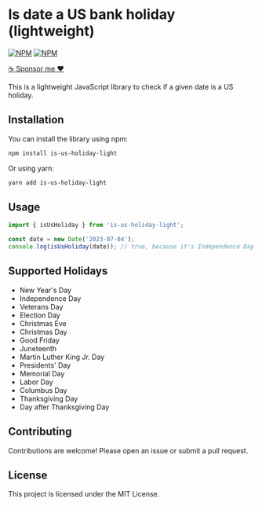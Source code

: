 # Is date a US bank holiday (lightweight)

[![NPM](https://img.shields.io/npm/v/is-us-holiday-light.svg "NPM package version")](https://www.npmjs.com/package/is-us-holiday-light)
[![NPM](https://img.shields.io/npm/dt/is-us-holiday-light.svg "NPM package downloads")](https://www.npmjs.com/package/is-us-holiday-light)

[:coffee: Sponsor me :heart:](https://github.com/sponsors/igogo5yo)

This is a lightweight JavaScript library to check if a given date is a US holiday.

## Installation

You can install the library using npm:

```bash
npm install is-us-holiday-light
```

Or using yarn:

```bash
yarn add is-us-holiday-light
```

## Usage

```javascript
import { isUsHoliday } from 'is-us-holiday-light';

const date = new Date('2023-07-04');
console.log(isUsHoliday(date)); // true, because it's Independence Day
```

## Supported Holidays

- New Year's Day
- Independence Day
- Veterans Day
- Election Day
- Christmas Eve
- Christmas Day
- Good Friday
- Juneteenth
- Martin Luther King Jr. Day
- Presidents' Day
- Memorial Day
- Labor Day
- Columbus Day
- Thanksgiving Day
- Day after Thanksgiving Day


## Contributing

Contributions are welcome! Please open an issue or submit a pull request.

## License

This project is licensed under the MIT License.
